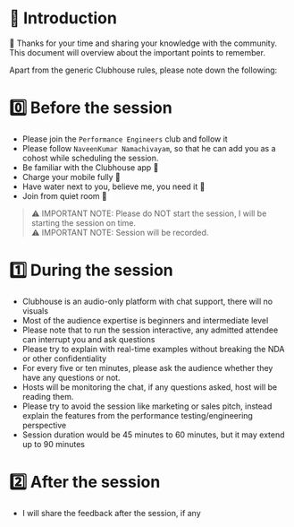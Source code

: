 # 👋 Introduction

🙏 Thanks for your time and sharing your knowledge with the community. This document will overview about the important points to remember. 

Apart from the generic Clubhouse rules, please note down the following:

# 0️⃣ Before the session

* Please join the `Performance Engineers` club and follow it
* Please follow `NaveenKumar Namachivayam`, so that he can add you as a cohost while scheduling the session.
* Be familiar with the Clubhouse app 🏡
* Charge your mobile fully 🔋
* Have water next to you, believe me, you need it 🥤
* Join from quiet room 🤫

> ⚠ IMPORTANT NOTE: Please do NOT start the session, I will be starting the session on time.  
> ⚠ IMPORTANT NOTE: Session will be recorded.

# 1️⃣ During the session

* Clubhouse is an audio-only platform with chat support, there will no visuals
* Most of the audience expertise is beginners and intermediate level
* Please note that to run the session interactive, any admitted attendee can interrupt you and ask questions
* Please try to explain with real-time examples without breaking the NDA or other confidentiality 
* For every five or ten minutes, please ask the audience whether they have any questions or not.
* Hosts will be monitoring the chat, if any questions asked, host will be reading them.
* Please try to avoid the session like marketing or sales pitch, instead explain the features from the performance testing/engineering perspective
* Session duration would be 45 minutes to 60 minutes, but it may extend up to 90 minutes

# 2️⃣ After the session

* I will share the feedback after the session, if any
